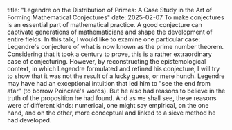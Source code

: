title: "Legendre on the Distribution of Primes: A Case Study in the Art of Forming Mathematical Conjectures"
date: 2025-02-07
To make conjectures is an essential part of mathematical practice.
A good conjecture can captivate generations of mathematicians and shape the development of entire fields.
In this talk, I would like to examine one particular case: Legendre's conjecture of what is now known as the prime number theorem.
Considering that it took a century to prove, this is a rather extraordinary case of conjecturing.
However, by reconstructing the epistemological context, in which Legendre formulated and refined his conjecture, I will try to show that it was not the result of a lucky guess, or mere hunch.
Legendre may have had an exceptional intuition that led him to "see the end from afar" (to borrow Poincaré's words).
But he also had reasons to believe in the truth of the proposition he had found. And as we shall see, these reasons were of different kinds: numerical, one might say empirical, on the one hand, and on the other, more conceptual and linked to a sieve method he had developed.
